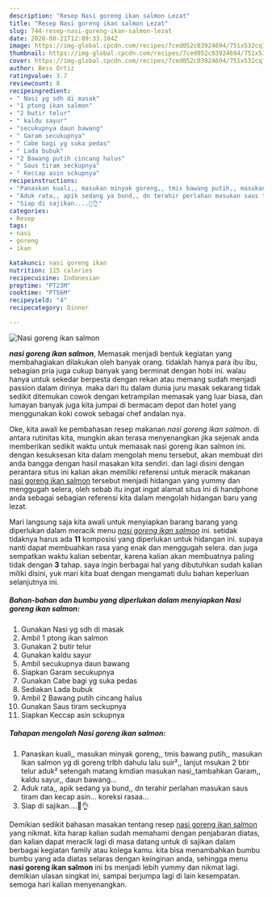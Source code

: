 ```yaml
---
description: "Resep Nasi goreng ikan salmon Lezat"
title: "Resep Nasi goreng ikan salmon Lezat"
slug: 744-resep-nasi-goreng-ikan-salmon-lezat
date: 2020-08-21T12:09:33.104Z
image: https://img-global.cpcdn.com/recipes/7ced052c03924694/751x532cq70/nasi-goreng-ikan-salmon-foto-resep-utama.jpg
thumbnail: https://img-global.cpcdn.com/recipes/7ced052c03924694/751x532cq70/nasi-goreng-ikan-salmon-foto-resep-utama.jpg
cover: https://img-global.cpcdn.com/recipes/7ced052c03924694/751x532cq70/nasi-goreng-ikan-salmon-foto-resep-utama.jpg
author: Bess Ortiz
ratingvalue: 3.7
reviewcount: 8
recipeingredient:
- " Nasi yg sdh di masak"
- "1 ptong ikan salmon"
- "2 butir telur"
- " kaldu sayur"
- "secukupnya daun bawang"
- " Garam secukupnya"
- " Cabe bagi yg suka pedas"
- " Lada bubuk"
- "2 Bawang putih cincang halus"
- " Saus tiram seckupnya"
- " Keccap asin sckupnya"
recipeinstructions:
- "Panaskan kuali,, masukan minyak goreng,, tmis bawang putih,, masukan Ikan salmon yg di goreng trlbh dahulu lalu suir²,, lanjut msukan 2 btir telur aduk² setengah matang kmdian masukan nasi,,tambahkan Garam,, kaldu sayur,, daun bawang..."
- "Aduk rata,, apik sedang ya bund,, dn terahir perlahan masukan saus tiram dan kecap asin... koreksi rasaa..."
- "Siap di sajikan....🤤👌"
categories:
- Resep
tags:
- nasi
- goreng
- ikan

katakunci: nasi goreng ikan 
nutrition: 115 calories
recipecuisine: Indonesian
preptime: "PT23M"
cooktime: "PT56M"
recipeyield: "4"
recipecategory: Dinner

---
```



![Nasi goreng ikan salmon](https://img-global.cpcdn.com/recipes/7ced052c03924694/751x532cq70/nasi-goreng-ikan-salmon-foto-resep-utama.jpg)

<b><i>nasi goreng ikan salmon</i></b>, Memasak menjadi bentuk kegiatan yang membahagiakan dilakukan oleh banyak orang. tidaklah hanya para ibu ibu, sebagian pria juga cukup banyak yang berminat dengan hobi ini. walau hanya untuk sekedar berpesta dengan rekan atau memang sudah menjadi passion dalam dirinya. maka dari itu dalam dunia juru masak sekarang tidak sedikit ditemukan cowok dengan ketrampilan memasak yang luar biasa, dan lumayan banyak juga kita jumpai di bermacam depot dan hotel yang menggunakan koki cowok sebagai chef andalan nya.

Oke, kita awali ke pembahasan resep makanan <i>nasi goreng ikan salmon</i>. di antara rutinitas kita, mungkin akan terasa menyenangkan jika sejenak anda memberikan sedikit waktu untuk memasak nasi goreng ikan salmon ini. dengan kesuksesan kita dalam mengolah menu tersebut, akan membuat diri anda bangga dengan hasil masakan kita sendiri. dan lagi disini dengan perantara situs ini kalian akan memiliki referensi untuk meracik makanan <u>nasi goreng ikan salmon</u> tersebut menjadi hidangan yang yummy dan menggugah selera, oleh sebab itu ingat ingat alamat situs ini di handphone anda sebagai sebagian referensi kita dalam mengolah hidangan baru yang lezat.




Mari langsung saja kita awali untuk menyiapkan barang barang yang diperlukan dalam meracik menu <u><i>nasi goreng ikan salmon</i></u> ini. setidak tidaknya harus ada <b>11</b> komposisi yang diperlukan untuk hidangan ini. supaya nanti dapat membuahkan rasa yang enak dan menggugah selera. dan juga sempatkan waktu kalian sebentar, karena kalian akan membuatnya paling tidak dengan <b>3</b> tahap. saya ingin berbagai hal yang dibutuhkan sudah kalian miliki disini, yuk mari kita buat dengan mengamati dulu bahan keperluan selanjutnya ini.

<!--inarticleads1-->

##### Bahan-bahan dan bumbu yang diperlukan dalam menyiapkan Nasi goreng ikan salmon:

1. Gunakan  Nasi yg sdh di masak
1. Ambil 1 ptong ikan salmon
1. Gunakan 2 butir telur
1. Gunakan  kaldu sayur
1. Ambil secukupnya daun bawang
1. Siapkan  Garam secukupnya
1. Gunakan  Cabe bagi yg suka pedas
1. Sediakan  Lada bubuk
1. Ambil 2 Bawang putih cincang halus
1. Gunakan  Saus tiram seckupnya
1. Siapkan  Keccap asin sckupnya




<!--inarticleads2-->

##### Tahapan mengolah Nasi goreng ikan salmon:

1. Panaskan kuali,, masukan minyak goreng,, tmis bawang putih,, masukan Ikan salmon yg di goreng trlbh dahulu lalu suir²,, lanjut msukan 2 btir telur aduk² setengah matang kmdian masukan nasi,,tambahkan Garam,, kaldu sayur,, daun bawang...
1. Aduk rata,, apik sedang ya bund,, dn terahir perlahan masukan saus tiram dan kecap asin... koreksi rasaa...
1. Siap di sajikan....🤤👌




Demikian sedikit bahasan masakan tentang resep <u>nasi goreng ikan salmon</u> yang nikmat. kita harap kalian sudah memahami dengan penjabaran diatas, dan kalian dapat meracik lagi di masa datang untuk di sajikan dalam berbagai kegiatan family atau kolega kamu. kita bisa menambahkan bumbu bumbu yang ada diatas selaras dengan keinginan anda, sehingga menu <b>nasi goreng ikan salmon</b> ini bs menjadi lebih yummy dan nikmat lagi. demikian ulasan singkat ini, sampai berjumpa lagi di lain kesempatan. semoga hari kalian menyenangkan.
